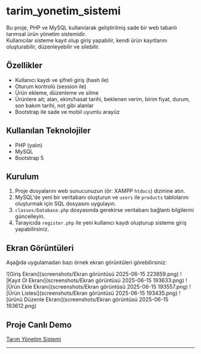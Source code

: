 # tarim_yonetim_sistemi


Bu proje, PHP ve MySQL kullanılarak geliştirilmiş sade bir web tabanlı tarımsal ürün yönetim sistemidir.  
Kullanıcılar sisteme kayıt olup giriş yapabilir, kendi ürün kayıtlarını oluşturabilir, düzenleyebilir ve silebilir.

## Özellikler

- Kullanıcı kaydı ve şifreli giriş (hash ile)
- Oturum kontrolü (session ile)
- Ürün ekleme, düzenleme ve silme
- Ürünlere ait; alan, ekim/hasat tarihi, beklenen verim, birim fiyat, durum, son bakım tarihi, not gibi alanlar
- Bootstrap ile sade ve mobil uyumlu arayüz

## Kullanılan Teknolojiler

- PHP (yalın)
- MySQL
- Bootstrap 5

## Kurulum

1. Proje dosyalarını web sunucunuzun (ör: XAMPP `htdocs`) dizinine atın.
2. MySQL'de yeni bir veritabanı oluşturun ve `users` ile `products` tablolarını oluşturmak için SQL dosyasını uygulayın.
3. `classes/Database.php` dosyasında gerekirse veritabanı bağlantı bilgilerini güncelleyin.
4. Tarayıcıda `register.php` ile yeni kullanıcı kaydı oluşturup sisteme giriş yapabilirsiniz.

## Ekran Görüntüleri

Aşağıda uygulamadan bazı örnek ekran görüntüleri görebilirsiniz:

![Giriş Ekranı](screenshots/Ekran görüntüsü 2025-06-15 223859.png)
![Kayıt Ol Ekranı](screenshots/Ekran görüntüsü 2025-06-15 193633.png)
![Ürün Ekle Ekranı](screenshots/Ekran görüntüsü 2025-06-15 193557.png)
![Ürün Listesi](screenshots/Ekran görüntüsü 2025-06-15 193435.png)
![ürünü Düzenle Ekranı](screenshots/Ekran görüntüsü 2025-06-15 193612.png)


## Proje Canlı Demo

[Tarım Yönetim Sistemi ]([https://youtu.be/örneklik-video-linki](http://95.130.171.20/~st23360859720/tarim_yonetim/login.php))

---
